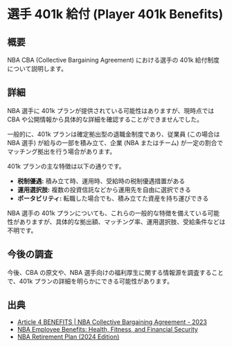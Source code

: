 # 選手 401k 給付 (Player 401k Benefits)

## 概要

NBA CBA (Collective Bargaining Agreement) における選手の 401k 給付制度について説明します。

## 詳細

NBA 選手に 401k プランが提供されている可能性はありますが、現時点では CBA や公開情報から具体的な詳細を確認することができませんでした。

一般的に、401k プランは確定拠出型の退職金制度であり、従業員 (この場合は NBA 選手) が給与の一部を積み立て、企業 (NBA またはチーム) が一定の割合でマッチング拠出を行う場合があります。

401k プランの主な特徴は以下の通りです。

- **税制優遇:** 積み立て時、運用時、受給時の税制優遇措置がある
- **運用選択肢:** 複数の投資信託などから運用先を自由に選択できる
- **ポータビリティ:** 転職した場合でも、積み立てた資産を持ち運びできる

NBA 選手の 401k プランについても、これらの一般的な特徴を備えている可能性がありますが、具体的な拠出額、マッチング率、運用選択肢、受給条件などは不明です。

## 今後の調査

今後、CBA の原文や、NBA 選手向けの福利厚生に関する情報源を調査することで、401k プランの詳細を明らかにできる可能性があります。

## 出典

- [Article 4 BENEFITS | NBA Collective Bargaining Agreement - 2023](https://atlhawksfanatic.github.io/NBA-CBA/benefits.html)
- [NBA Employee Benefits: Health, Fitness, and Financial Security](https://careers.nba.com/benefits/)
- [NBA Retirement Plan (2024 Edition)](https://www.momentprivatewealth.com/post/nba-retirement-plan-2024-edition)
